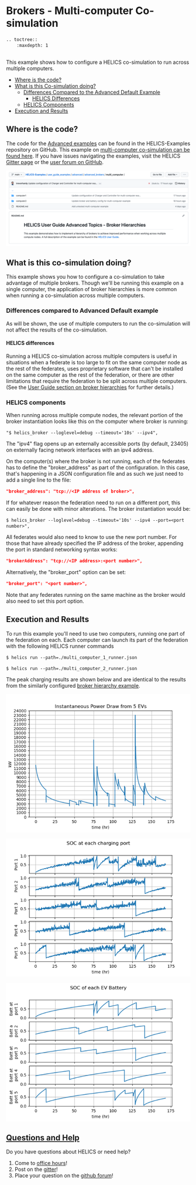 # Brokers - Multi-computer Co-simulation

```{eval-rst}
.. toctree::
    :maxdepth: 1


```

This example shows how to configure a HELICS co-simulation to run across multiple computers.

- [Where is the code?](#where-is-the-code)
- [What is this Co-simulation doing?](#what-is-this-co-simulation-doing)
  - [Differences Compared to the Advanced Default Example](#differences-compared-to-advanced-default-example)
    - [HELICS Differences](#helics-differences)
  - [HELICS Components](#helics-components)
- [Execution and Results](#execution-and-results)

## Where is the code?

The code for the [Advanced examples](https://github.com/GMLC-TDC/HELICS-Examples/tree/main/user_guide_examples/advanced) can be found in the HELICS-Examples repository on GitHub. This example on [multi-computer co-simulation can be found here](https://github.com/GMLC-TDC/HELICS-Examples/tree/main/user_guide_examples/advanced/advanced_brokers/multi_computer). If you have issues navigating the examples, visit the HELICS [Gitter page](https://gitter.im/GMLC-TDC/HELICS) or the [user forum on GitHub](https://github.com/GMLC-TDC/HELICS/discussions).

[![](https://github.com/GMLC-TDC/helics_doc_resources/blob/main/user_guide/advanced_broker_multicomputer_github.png?raw=true)](https://github.com/GMLC-TDC/HELICS-Examples/tree/main/user_guide_examples/advanced)

## What is this co-simulation doing?

This example shows you how to configure a co-simulation to take advantage of multiple brokers. Though we'll be running this example on a single computer, the application of broker hierarchies is more common when running a co-simulation across multiple computers.

### Differences compared to Advanced Default example

As will be shown, the use of multiple computers to run the co-simulation will not affect the results of the co-simulation.

#### HELICS differences

Running a HELICS co-simulation across multiple computers is useful in situations when a federate is too large to fit on the same computer node as the rest of the federates, uses proprietary software that can't be installed on the same computer as the rest of the federation, or there are other limitations that require the federation to be split across multiple computers. (See the [User Guide section on broker hierarchies](../../advanced_topics/broker_multicomputer.md) for further details.)

### HELICS components

When running across multiple compute nodes, the relevant portion of the broker instantiation looks like this on the computer where broker is running:

```shell-session
"$ helics_broker --loglevel=debug --timeout='10s' --ipv4",
```

The "ipv4" flag opens up an externally accessible ports (by default, 23405) on externally facing network interfaces with an ipv4 address.

On the computer(s) where the broker is not running, each of the federates has to define the "broker_address" as part of the configuration. In this case, that's happening in a JSON configuration file and as such we just need to add a single line to the file:

```json
"broker_address": "tcp://<IP address of broker>",
```

If for whatever reason the federation need to run on a different port, this can easily be done with minor alterations. The broker instantiation would be:

```shell-session
$ helics_broker --loglevel=debug --timeout='10s' --ipv4 --port=<port number>",
```

All federates would also need to know to use the new port number. For those that have already specified the IP address of the broker, appending the port in standard networking syntax works:

```json
"brokerAddress": "tcp://<IP address>:<port number>",
```

Alternatively, the "broker_port" option can be set:

```json
"broker_port": "<port number>",
```

Note that any federates running on the same machine as the broker would also need to set this port option.

## Execution and Results

To run this example you'll need to use two computers, running one part of the federation on each. Each computer can launch its part of the federation with the following HELICS runner commands

```shell-session
$ helics run --path=./multi_computer_1_runner.json
```

```shell-session
$ helics run --path=./multi_computer_2_runner.json
```

The peak charging results are shown below and are identical to the results from the similarly configured [broker hierarchy example](advanced_brokers_hierarchies.md).

![](https://github.com/GMLC-TDC/helics_doc_resources/raw/main/user_guide/advanced_default_charging_power.png)

![](https://github.com/GMLC-TDC/helics_doc_resources/raw/main/user_guide/advanced_default_estimated_SOCs.png)

![](https://github.com/GMLC-TDC/helics_doc_resources/raw/main/user_guide/advanced_default_battery_SOCs.png)

## [Questions and Help](../../support.md)

Do you have questions about HELICS or need help?

1. Come to [office hours](https://helics.org/HELICSOfficeHours.ics)!
2. Post on the [gitter](https://gitter.im/GMLC-TDC/HELICS)!
3. Place your question on the [github forum](https://github.com/GMLC-TDC/HELICS/discussions)!
